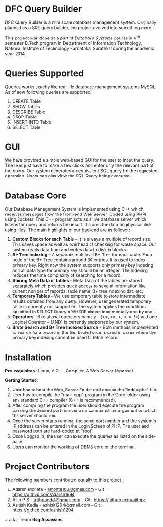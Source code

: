 DFC Query Builder
=================

DFC Query Builder is a mini scale database management system. Originally planned as a SQL query builder, the project evolved into something more.

This project was done as a part of _Database Systems_ course in V<sup>th</sup> semester B.Tech program in Department of Information Technology, National Institute of Technology Karnataka, Surathkal during the academic year 2014.

Queries Supported
=================

Queries works exactly like real-life database management systems MySQL. As of now following queries are supported :

1. CREATE Table
2. SHOW Tables
3. DESCRIBE Table
4. DROP Table
5. INSERT INTO Table
6. SELECT Table


GUI
===

We have provided a simple web-based GUI for the user to input the query. The user just have to make a few clicks and enter only the relevant part of the query. Our system generates an equivalent SQL query for the requested operation. Users can also view the SQL Query being executed.

Database Core
=============

Our Database Management System is implemented using C++ which receives messages from the front-end Web Server (Coded using PHP) using Sockets. This C++ program acts as a live database server which listens for query and returns the result. It stores the data on physical disk using files. The main highlights of our backend are as follows :

1. __Custom Blocks for each Table__ – It is always a multiple of record size. This saves space as well as overhead of checking for waste space. Our system reads data from and writes data to disk in blocks.
2. __B+ Tree Indexing__ – A separate multilevel B+ Tree for each table. Each node of the B+ Tree contains around 30 entries. It is used to index primary key. Right now the system supports only primary key indexing and all data type for primary key should be an integer. The Indexing reduces the time complexity of searching for a record.
3. __Storing Meta Data of tables__ – Meta Data of the tables are stored separately which provides quick access to several information like current number of records, table name, B+ tree indexing dat, etc.
4. __Temporary Tables__ – We use temporary table to store intermediate results obtained from any query. However, user generated temporary table is currently not supported. The system applies the conditions specified in SELECT Query's WHERE clause incrementally one by one.
5. __Operators__ - 6 relational operators namely - (>=, <=, >, <, =, !=) and one Logical Operator – (AND) is currently supported by our system.
6. __Brute Search and B+ Tree Indexed Search__ -  Both methods implemented to search for a record in the file. Brute Force is used in cases where the primary key indexing cannot be used to fetch record.

Installation
============

__Pre-requisites__ : Linux, A C++ Compiler, A Web Server (Apache)

__Getting Started__: 

1. User has to host the Web_Server Folder and access the "index.php" file. 
2. User has to compile the "main.cpp" program in the Core folder using any standard C++ compiler (G++ is recommended).
3. After compiling the program the user should execute the program passing the desired port number as a command line argument on which the server should run.
4. Once the server starts running, the same port number and the system's IP address can be entered in the Login Screen of PHP. The user and password both are hard-coded at "root".
5. Once Logged in, the user can execute the queries as listed on the side-pane.
6. Users can monitor the working of DBMS core on the terminal.

Project Contributors
====================

The following members contributed equally to this project :

1. Adarsh Mohata - amohta163@gmail.com - Git : https://github.com/Adarsh1994
2. Ajith P S - ajithpandel@gmail.com - Git : https://github.com/ajithps
3. Ashish Kedia - ashish1294@gmail.com - Git : https://github.com/ashish1294

~ a.k.a Team **Bug Assassins**

